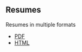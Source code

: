 ## Resumes

Resumes in multiple formats

- [PDF](./Heath_Gildwel_Resume.pdf)
- [HTML](./Heath_Gildwel_Resume.html)
